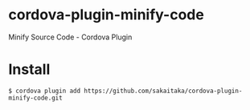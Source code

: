 # cordova-plugin-minify-code
Minify Source Code - Cordova Plugin
  

# Install

```
$ cordova plugin add https://github.com/sakaitaka/cordova-plugin-minify-code.git
```
